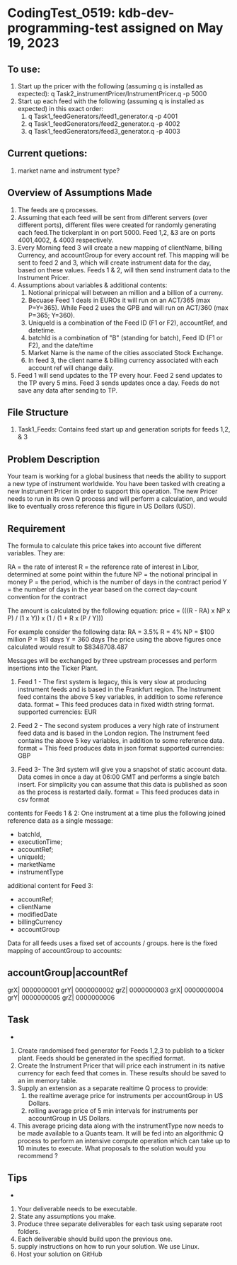 # CodingTest_0519: kdb-dev-programming-test assigned on May 19, 2023

## To use:
1. Start up the pricer with the following (assuming q is installed as expected):
   q Task2_instrumentPricer/InstrumentPricer.q -p 5000
2. Start up  each feed with the following (assuming q is installed as expected) in this exact order:
   1. q Task1_feedGenerators/feed1_generator.q -p 4001
   2. q Task1_feedGenerators/feed2_generator.q -p 4002
   3. q Task1_feedGenerators/feed3_generator.q -p 4003

## Current quetions:
1. market name and instrument type? 

## Overview of Assumptions Made

1. The feeds are q processes. 
2. Assuming that each feed will be sent from different servers (over different ports), different files were created for randomly generating each feed.The tickerplant in on port 5000. Feed 1,2, &3 are on ports 4001,4002, & 4003 respectively.
3. Every Morning feed 3 will create a new mapping of clientName, billing Currency, and accountGroup for every account ref. This mapping will be sent to feed 2 and 3, which will create instrument data for the day, based on these values. Feeds 1 & 2, will then send instrument data to the Instrument Pricer.   
3. Assumptions about variables & additional contents:
   1. Notional prinicpal will between an million and a billion of a curreny.
   2. Becuase Feed 1 deals in EUROs it will run on an ACT/365 (max P=Y=365). While Feed 2 uses the GPB and will run on ACT/360 (max P=365; Y=360).
   3. UniqueId is a combination of the Feed ID (F1 or F2), accountRef, and datetime. 
   4. batchId is a combination of "B" (standing for batch), Feed ID (F1 or F2), and the date/time
   5. Market Name is the name of the cities associated Stock Exchange. 
   6. In feed 3, the client name & billing currency associated with each account ref will change daily.  
6. Feed 1 will send updates to the TP every hour.  Feed 2 send updates to the TP every 5 mins. Feed 3 sends updates once a day. Feeds do not save any data after sending to TP.


## File Structure
1. Task1_Feeds: Contains feed start up and generation scripts for feeds 1,2, & 3


## Problem Description

Your team is working for a global business that needs the ability to support a new type of instrument worldwide.
You have been tasked with creating a new Instrument Pricer in order to support this operation.
The new Pricer needs to run in its own Q process and will perform a calculation, and would like to
eventually cross reference this figure in US Dollars (USD).

## Requirement

The formula to calculate this price takes into account five different variables. They are:

RA = the rate of interest
R = the reference rate of interest in Libor, determined at some point within the future
NP = the notional principal in money
P = the period, which is the number of days in the contract period
Y = the number of days in the year based on the correct day-count convention for the contract

The amount is calculated by the following equation:
price = (((R - RA) x NP x P) / (1 x Y)) x (1 / (1 + R x (P / Y)))

For example consider the following data:
RA = 3.5%
R = 4%
NP = $100 million
P = 181 days
Y = 360 days
The price using the above figures once calculated would result to $8348708.487

Messages will be exchanged by three upstream processes and perform insertions into the Ticker Plant.
1. Feed 1 - The first system is legacy, this is very slow at producing instrument feeds and is based in the Frankfurt region.
   The Instrument feed contains the above 5 key variables, in addition to some reference data.
   format = This feed produces data in fixed width string format.
   supported currencies: EUR

2. Feed 2 - The second system produces a very high rate of instrument feed data and is based in the London region.
   The Instrument feed contains the above 5 key variables, in addition to some reference data.
   format = This feed produces data in json format
   supported currencies: GBP

3. Feed 3- The 3rd system will give you a snapshot of static account data.
   Data comes in once a day at 06:00 GMT and performs a single batch insert. For simplicity you can assume that this data is published as soon as the process is restarted daily.
   format = This feed produces data in csv format

contents for Feeds 1 & 2: One instrument at a time plus the following joined reference data as a single message:

- batchId,
- executionTime;
- accountRef;
- uniqueId;
- marketName
- instrumentType

additional content for Feed 3:
- accountRef;
- clientName
- modifiedDate
- billingCurrency
- accountGroup

Data for all feeds uses a fixed set of accounts / groups. here is the fixed mapping of accountGroup to accounts:

accountGroup|accountRef
-----------------------
grX| 0000000001
grY| 0000000002
grZ| 0000000003
grX| 0000000004
grY| 0000000005
grZ| 0000000006

## Task
-
1. Create randomised feed generator for Feeds 1,2,3 to publish to a ticker plant.
   Feeds should be generated in the specified format.
2. Create the Instrument Pricer that will price each instrument in its native currency for each feed that comes in.
    These results should be saved to an im memory table.
3. Supply an extension as a separate realtime Q process to provide:
    1. the realtime average price for instruments per accountGroup in US Dollars.
    2. rolling average price of 5 min intervals for instruments per accountGroup in US Dollars.
4. This average pricing data along with the instrumentType now needs to be made available to a Quants team.
   It will be fed into an algorithmic Q process to perform an intensive compute operation which can
   take up to 10 minutes to execute.
   What proposals to the solution would you recommend ?

## Tips
-
1. Your deliverable needs to be executable.
2. State any assumptions you make.
3. Produce three separate deliverables for each task using separate root folders.
4. Each deliverable should build upon the previous one.
5. supply instructions on how to run your solution. We use Linux.
6. Host your solution on GitHub
